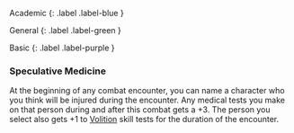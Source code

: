 Academic
{: .label .label-blue }

General
{: .label .label-green }

Basic
{: .label .label-purple }

### Speculative Medicine

At the beginning of any combat encounter, you can name a character who you think will be injured during the encounter. Any medical tests you make on that person during and after this combat gets a +3. The person you select also gets +1 to [Volition](Game/Core/Intuition#Awareness) skill tests for the duration of the encounter.
